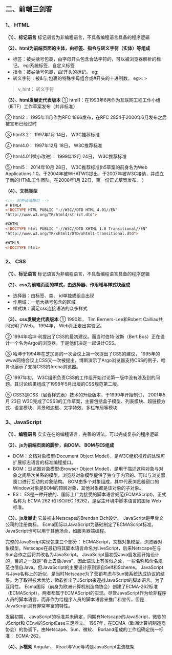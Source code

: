 ## 二、前端三剑客

### 1、 HTML

**（1）、标记语⾔**
标记语⾔为⾮编程语⾔，不具备编程语⾔具备的程序逻辑

**（2）、html为前端⻚⾯的主体，由标签、指令与转义字符（实体）等组成**

  - 标签：被尖括号包裹，由字⺟开头包含合法字符的，可以被浏览器解析的标记。 eg:系统标签，⾃定义标签
  - 指令：被尖括号包裹，由!开头的标记。 eg:<!doctype html> <!-- -->
  - 转义字符：被&与;包裹的特殊字⺟组合或#开头的⼗进制数。 eg:&#60; &#62; &nbsp;
> v_hint： 转义字符

**（3）、html发展史代表版本**
① html1：在1993年6⽉作为互联⽹⼯程⼯作⼩组（IETF）⼯作草案发布（并⾮标准）

② html2： 1995年11⽉作为RFC 1866发布，在RFC 2854于2000年6⽉发布之后被宣布已经过时

③ html3.2： 1997年1⽉ 14⽇， W3C推荐标准

④ html4.0： 1997年12⽉ 18⽇， W3C推荐标准

⑤ html4.01(微⼩改进)： 1999年12⽉ 24⽇， W3C推荐标准

⑤ html5： 2014年10⽉ 28⽇， W3C推荐标准(h5草案的前身名为Web Applications 1.0。于2004年被WHATWG提出，于2007年被W3C接纳，并成⽴了新的HTML⼯作团队。在2008年1⽉ 22⽇，第⼀份正式草案发布。 )

**（4）、⽂档类型**

```html
<!-- 标签语法规范 -->
# HTML4
<!DOCTYPE HTML PUBLIC "-//W3C//DTD HTML 4.01//EN"
"http://www.w3.org/TR/html4/strict.dtd">

#XHTML
<!DOCTYPE html PUBLIC "-//W3C//DTD XHTML 1.0 Transitional//EN"
"http://www.w3.org/TR/xhtml1/DTD/xhtml1-transitional.dtd">

#HTML5
<!DOCTYPE html>
```
### 2、 CSS
**（1）、标记语⾔**
标记语⾔为⾮编程语⾔，不具备编程语⾔具备的程序逻辑

**（2）、css为前端⻚⾯的样式，由选择器、作⽤域与样式块组成**

- 选择器：由标签、类、 id单独或组合出现
- 作⽤域：⼀组⼤括号包含的区域
- 样式块：满⾜css连接语法的众多样式

**（3）、css发展史代表版本**
① 1990年， Tim Berners-Lee和Robert Cailliau共同发明了Web。 1994年， Web真正⾛出实验室。

② 1994年哈坤·利提出了CSS的最初建议。⽽当时伯特·波斯（Bert Bos）正在设计⼀个名为Argo的浏览器，于是他们决定⼀起设计CSS。

③ 哈坤于1994年在芝加哥的⼀次会议上第⼀次提出了CSS的建议， 1995年的www⽹络会议上CSS⼜⼀次被提出，博斯演示了Argo浏览器⽀持CSS的例⼦，哈肯也展示了⽀持CSS的Arena浏览器。

④ 1997年初， W3C组织负责CSS的⼯作组开始讨论第⼀版中没有涉及到的问题。其讨论结果组成了1998年5⽉出版的CSS规范第⼆版。

⑤ CSS3是CSS（层叠样式表）技术的升级版本，于1999年开始制订， 2001年5⽉ 23⽇ W3C完成了CSS3的⼯作草案，主要包括盒⼦模型、列表模块、超链接⽅式、语⾔模块、背景和边框、⽂字特效、多栏布局等模块

### 3、JavaScript

**（1）、编程语⾔**
实实在在的编程语⾔，完善的语法，可以完成复杂的程序逻辑

**（2）、js为前端⻚⾯的脚步，由DOM、 BOM与ES组成**

- DOM：⽂档对象模型(Document Object Model)，是W3C组织推荐的处理可扩展标志语⾔的标准编程接⼝。
- BOM：浏览器对象模型(Browser Object Model)，是⽤于描述这种对象与对象之间层次关系的模型，浏览器对象模型提供了独⽴于内容的、可以与浏览器窗⼝进⾏互动的对象结构。 BOM由多个对象组成，其中代表浏览器窗⼝的Window对象是BOM的顶层对象，其他对象都是该对象的⼦对象。
- ES： ES是⼀种开放的、国际上⼴为接受的脚本语⾔规范(ECMAScript)，正式名称为 ECMA 262 和
ISO/IEC 16262，是宿主环境中脚本语⾔的国际 Web 标准。

**（3）、js发展史**
它最初由Netscape的Brendan Eich设计。 JavaScript是甲⻣⽂公司的注册商标。 Ecma国际以JavaScript为基础制定了ECMAScript标准。 JavaScript也可以⽤于其他场合，如服务器端编程。

完整的JavaScript实现包含三个部分： ECMAScript，⽂档对象模型，浏览器对象模型。Netscape在最初将其脚本语⾔命名为LiveScript，后来Netscape在与Sun合作之后将其改名为JavaScript。 JavaScript最初受Java启发⽽开始设计的，⽬的之⼀就是“看上去像Java”，因此语法上有类似之处，⼀些名称和命名规范也借⾃Java。但JavaScript的主要设计原则源⾃Self和Scheme。 JavaScript与Java名称上的近似，是当时Netscape为了营销考虑与Sun微系统达成协议的结果。为了取得技术优势，微软推出了JScript来迎战JavaScript的脚本语⾔。为了互⽤性， Ecma国际（前身为欧洲计算机制造商协会）创建了ECMA-262标准（ECMAScript）。两者都属于ECMAScript的实现。尽管JavaScript作为给⾮程序⼈员的脚本语⾔，⽽⾮作为给程序⼈员的脚本语⾔来推⼴和宣传，但是JavaScript具有⾮常丰富的特性。

发展初期， JavaScript的标准并未确定，同期有Netscape的JavaScript，微软的JScript和
CEnvi的ScriptEase三⾜鼎⽴。 1997年，在ECMA（欧洲计算机制造商协会）的协调下，由Netscape、Sun、微软、 Borland组成的⼯作组确定统⼀标准： ECMA-262。

**（4）、js框架**
Angular、 React与Vue等均是JavaScript主流框架 